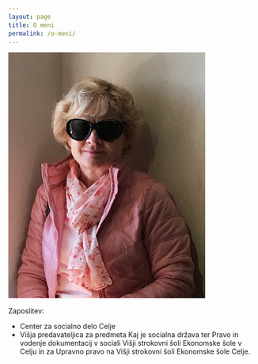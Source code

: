 ```yaml
---
layout: page
title: O meni
permalink: /o-meni/
---
```


![Nada Caharijaz Ferme!](/images/portret.jpg "Nada Caharijaz Ferme")

Zaposlitev:

- Center za socialno delo Celje
- Višja predavateljica za predmeta Kaj je socialna država ter Pravo in vodenje dokumentacij v sociali 
Višji strokovni šoli Ekonomske šole v Celju in za Upravno pravo na Višji strokovni šoli Ekonomske šole Celje.
